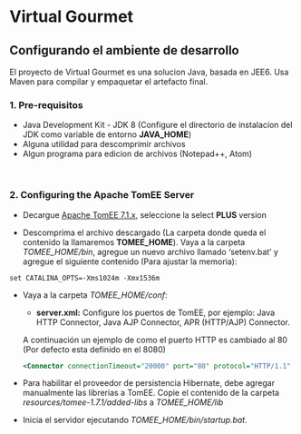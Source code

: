 # Virtual Gourmet

## Configurando el ambiente de desarrollo

El proyecto de Virtual Gourmet es una solucion Java, basada en JEE6. Usa Maven para compilar y empaquetar el artefacto final.

### 1. Pre-requisitos
* Java Development Kit - JDK 8 (Configure el directorio de instalacion del JDK como variable de entorno **JAVA_HOME**)
* Alguna utilidad para descomprimir archivos
* Algun programa para edicion de archivos (Notepad++, Atom)

<br/>

### 2. Configuring the Apache TomEE Server
* Decargue [Apache TomEE 7.1.x](http://tomee.apache.org/download-ng.html), seleccione la  select **PLUS** version

* Descomprima el archivo descargado (La carpeta donde queda el contenido la llamaremos **TOMEE_HOME**). Vaya a la carpeta _TOMEE_HOME/bin_, agregue un nuevo archivo llamado ‘setenv.bat’ y agregue el siguiente contenido (Para ajustar la memoria):

```
set CATALINA_OPTS=-Xms1024m -Xmx1536m
```

* Vaya a la carpeta _TOMEE_HOME/conf_:
  - **server.xml:** Configure los puertos de TomEE, por ejemplo: Java HTTP Connector, Java AJP Connector, APR (HTTP/AJP) Connector.
  
  A continuación un ejemplo de como el puerto HTTP es cambiado al 80 (Por defecto esta definido en el 8080)
    
  ```xml
  <Connector connectionTimeout="20000" port="80" protocol="HTTP/1.1" redirectPort="8443" server="Apache TomEE" xpoweredBy="false"/>
  ```
 
* Para habilitar el proveedor de persistencia Hibernate, debe agregar manualmente las librerias a TomEE. Copie el contenido de la carpeta _resources/tomee-1.7.1/added-libs_ a _TOMEE_HOME/lib_

* Inicia el servidor ejecutando _TOMEE_HOME/bin/startup.bat_. 

<br/>
